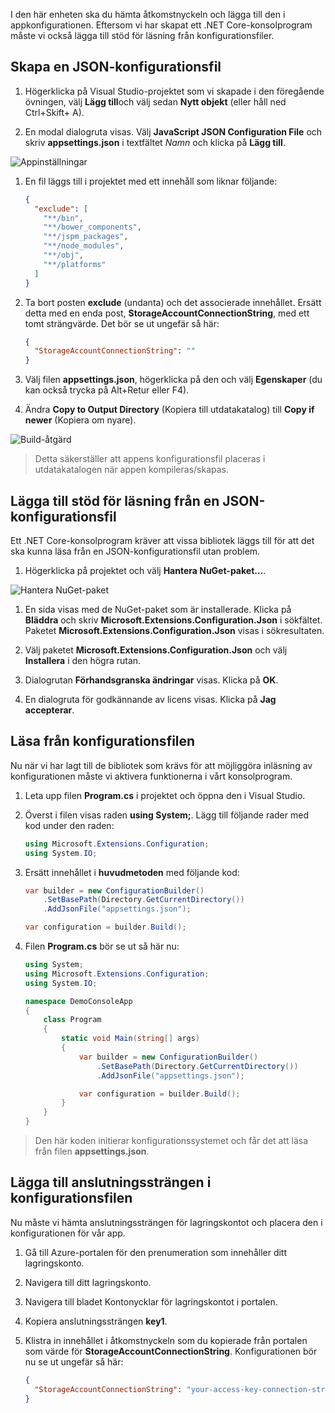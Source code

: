 I den här enheten ska du hämta åtkomstnyckeln och lägga till den i appkonfigurationen. Eftersom vi har skapat ett .NET Core-konsolprogram måste vi också lägga till stöd för läsning från konfigurationsfiler.

## <a name="create-a-json-configuration-file"></a>Skapa en JSON-konfigurationsfil

1. Högerklicka på Visual Studio-projektet som vi skapade i den föregående övningen, välj **Lägg till**och välj sedan **Nytt objekt** (eller håll ned Ctrl+Skift+ A).

1. En modal dialogruta visas. Välj **JavaScript JSON Configuration File** och skriv **appsettings.json** i textfältet *Namn* och klicka på **Lägg till**.

  ![Appinställningar](..\media-draft\7-appsettings.png)

1. En fil läggs till i projektet med ett innehåll som liknar följande:

    ```json
    {
      "exclude": [
        "**/bin",
        "**/bower_components",
        "**/jspm_packages",
        "**/node_modules",
        "**/obj",
        "**/platforms"
      ]
    }
    ```
1. Ta bort posten **exclude** (undanta) och det associerade innehållet. Ersätt detta med en enda post, **StorageAccountConnectionString**, med ett tomt strängvärde. Det bör se ut ungefär så här:

    ```json
    {
      "StorageAccountConnectionString": ""
    }
    ```
1. Välj filen **appsettings.json**, högerklicka på den och välj **Egenskaper** (du kan också trycka på Alt+Retur eller F4).

1. Ändra **Copy to Output Directory** (Kopiera till utdatakatalog) till **Copy if newer** (Kopiera om nyare).

  ![Build-åtgärd](..\media-draft\7-build-action.png)

  > Detta säkerställer att appens konfigurationsfil placeras i utdatakatalogen när appen kompileras/skapas.

## <a name="add-support-to-read-a-json-configuration-file"></a>Lägga till stöd för läsning från en JSON-konfigurationsfil

Ett .NET Core-konsolprogram kräver att vissa bibliotek läggs till för att det ska kunna läsa från en JSON-konfigurationsfil utan problem.

1. Högerklicka på projektet och välj **Hantera NuGet-paket...**.

![Hantera NuGet-paket](..\media-draft\5-manage-nuget-packages.png)

1. En sida visas med de NuGet-paket som är installerade. Klicka på **Bläddra** och skriv **Microsoft.Extensions.Configuration.Json** i sökfältet. Paketet **Microsoft.Extensions.Configuration.Json** visas i sökresultaten.

1. Välj paketet **Microsoft.Extensions.Configuration.Json** och välj **Installera** i den högra rutan.

1. Dialogrutan **Förhandsgranska ändringar** visas. Klicka på **OK**.

1. En dialogruta för godkännande av licens visas. Klicka på **Jag accepterar**.


## <a name="read-from-the-configuration-file"></a>Läsa från konfigurationsfilen

Nu när vi har lagt till de bibliotek som krävs för att möjliggöra inläsning av konfigurationen måste vi aktivera funktionerna i vårt konsolprogram.

1. Leta upp filen **Program.cs** i projektet och öppna den i Visual Studio.

1. Överst i filen visas raden **using System;**. Lägg till följande rader med kod under den raden:

    ```csharp
    using Microsoft.Extensions.Configuration;
    using System.IO;
    ```

1. Ersätt innehållet i **huvudmetoden** med följande kod:

    ```csharp
    var builder = new ConfigurationBuilder()
        .SetBasePath(Directory.GetCurrentDirectory())
        .AddJsonFile("appsettings.json");

    var configuration = builder.Build();
    ```

1. Filen **Program.cs** bör se ut så här nu:

    ```csharp
    using System;
    using Microsoft.Extensions.Configuration;
    using System.IO;

    namespace DemoConsoleApp
    {
        class Program
        {
            static void Main(string[] args)
            {
                var builder = new ConfigurationBuilder()
                    .SetBasePath(Directory.GetCurrentDirectory())
                    .AddJsonFile("appsettings.json");

                var configuration = builder.Build();
            }
        }
    }
    ```

> Den här koden initierar konfigurationssystemet och får det att läsa från filen **appsettings.json**.

## <a name="add-your-connection-string-to-the-configuration-file"></a>Lägga till anslutningssträngen i konfigurationsfilen

Nu måste vi hämta anslutningssträngen för lagringskontot och placera den i konfigurationen för vår app.

1. Gå till Azure-portalen för den prenumeration som innehåller ditt lagringskonto.

1. Navigera till ditt lagringskonto.

1. Navigera till bladet Kontonycklar för lagringskontot i portalen.

1. Kopiera anslutningssträngen **key1**.

1. Klistra in innehållet i åtkomstnyckeln som du kopierade från portalen som värde för **StorageAccountConnectionString**. Konfigurationen bör nu se ut ungefär så här:

    ```json
    {
      "StorageAccountConnectionString": "your-access-key-connection-string-goes-here"
    }
    ```
